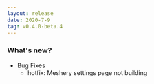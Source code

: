 ```yaml
---
layout: release
date: 2020-7-9
tag: v0.4.0-beta.4
---
```


### What's new?

- Bug Fixes
  - hotfix: Meshery settings page not building
